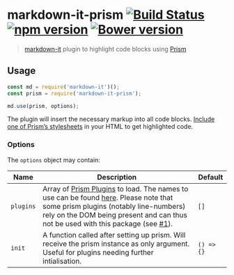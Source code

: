 # markdown-it-prism [![Build Status](https://travis-ci.org/jGleitz/markdown-it-prism.svg?branch=master)](https://travis-ci.org/jGleitz/markdown-it-prism) [![npm version](https://badge.fury.io/js/markdown-it-prism.svg)](https://badge.fury.io/js/markdown-it-prism) [![Bower version](https://badge.fury.io/bo/markdown-it-prism.svg)](https://badge.fury.io/bo/markdown-it-prism)
> [markdown-it](https://github.com/markdown-it/markdown-it) plugin to highlight code blocks using [Prism](http://prismjs.com/)

## Usage
```js
const md = require('markdown-it')();
const prism = require('markdown-it-prism');

md.use(prism, options);
```

The plugin will insert the necessary markup into all code blocks. [Include one of Prism’s stylesheets](http://prismjs.com/#basic-usage) in your HTML to get highlighted code.

### Options
The `options` object may contain:

Name   | Description | Default
-------|-------------|--------
`plugins` | Array of [Prism Plugins](http://prismjs.com/#plugins) to load. The names to use can be found [here](https://github.com/PrismJS/prism/tree/master/plugins). Please note that some prism plugins (notably line-numbers) rely on the DOM being present and can thus not be used with this package (see [#1](https://github.com/jGleitz/markdown-it-prism/issues/1)). | `[]`
`init` | A function called after setting up prism. Will receive the prism instance as only argument. Useful for plugins needing further intialisation. | `() => {}`
